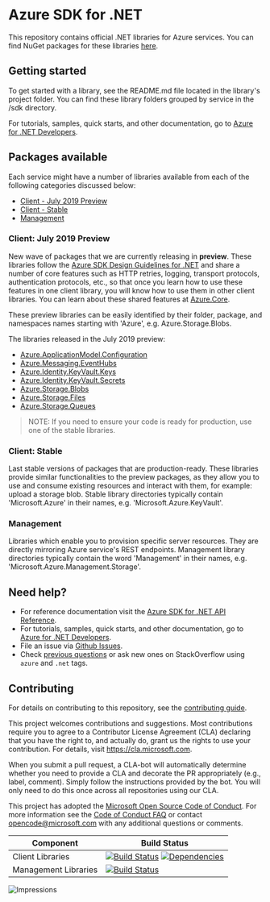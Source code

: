 # Azure SDK for .NET
This repository contains official .NET libraries for Azure services. You can find NuGet packages for these libraries [here](packages.md). 

## Getting started

To get started with a library, see the README.md file located in the library's project folder. You can find these library folders grouped by service in the /sdk directory.

For tutorials, samples, quick starts, and other documentation, go to [Azure for .NET Developers](https://docs.microsoft.com/en-us/dotnet/azure/).

## Packages available
Each service might have a number of libraries available from each of the following categories discussed below:

* [Client - July 2019 Preview](#Client-July-2019-Preview)
* [Client - Stable](#Client-Stable)
* [Management](#Management)

### Client: July 2019 Preview

New wave of packages that we are currently releasing in **preview**.
These libraries follow the [Azure SDK Design Guidelines for .NET](https://azuresdkspecs.z5.web.core.windows.net/DotNetSpec.html) and share a number of core features such as HTTP retries, logging, transport protocols, authentication protocols, etc., so that once you learn how to use these features in one client library, you will know how to use them in other client libraries. You can learn about these shared features at [Azure.Core](/sdk/core/Azure.Core/README.md).

These preview libraries can be easily identified by their folder, package, and namespaces names starting with 'Azure', e.g. Azure.Storage.Blobs. 

The libraries released in the July 2019 preview:
* [Azure.ApplicationModel.Configuration](/sdk/appconfiguration/Azure.ApplicationModel.Configuration/README.md)
* [Azure.Messaging.EventHubs](/sdk/eventhub/Azure.Messaging.EventHubs/README.md)
* [Azure.Identity.KeyVault.Keys](/sdk/keyvault/Azure.Security.KeyVault.Keys/Readme.md)
* [Azure.Identity.KeyVault.Secrets](/sdk/keyvault/Azure.Security.KeyVault.Secrets/Readme.md)
* [Azure.Storage.Blobs](/sdk/storage/Azure.Storage.Blobs/README.md)
* [Azure.Storage.Files](/sdk/storage/Azure.Storage.Files/README.md)
* [Azure.Storage.Queues](/sdk/storage/Azure.Storage.Queues/README.md)

>NOTE: If you need to ensure your code is ready for production, use one of the stable libraries.

### Client: Stable
Last stable versions of packages that are production-ready. These libraries provide similar functionalities to the preview packages, as they allow you to use and consume existing resources and interact with them, for example: upload a storage blob. Stable library directories typically contain 'Microsoft.Azure' in their names, e.g. 'Microsoft.Azure.KeyVault'.

### Management
Libraries which enable you to provision specific server resources. They are directly mirroring Azure service's REST endpoints. Management library directories typically contain the word 'Management' in their names, e.g. 'Microsoft.Azure.Management.Storage'.

## Need help?
* For reference documentation visit the [Azure SDK for .NET API Reference](http://aka.ms/net-docs).
* For tutorials, samples, quick starts, and other documentation, go to [Azure for .NET Developers](https://docs.microsoft.com/en-us/dotnet/azure/).
* File an issue via [Github Issues](https://github.com/Azure/azure-sdk-for-net/issues/new/choose).
* Check [previous questions](https://stackoverflow.com/questions/tagged/azure+.net) or ask new ones on StackOverflow using `azure` and `.net` tags.

## Contributing
For details on contributing to this repository, see the [contributing guide](CONTRIBUTING.md).

This project welcomes contributions and suggestions. Most contributions require you to agree to a Contributor License Agreement (CLA) declaring that you have the right to, and actually do, grant us the rights to use your contribution. For details, visit
https://cla.microsoft.com.

When you submit a pull request, a CLA-bot will automatically determine whether you need to provide a CLA and decorate the PR appropriately (e.g., label, comment). Simply follow the instructions provided by the bot. You will only need to do this once across all repositories using our CLA.

This project has adopted the [Microsoft Open Source Code of Conduct](https://opensource.microsoft.com/codeofconduct/). For more information see the [Code of Conduct FAQ](https://opensource.microsoft.com/codeofconduct/faq/) or contact [opencode@microsoft.com](mailto:opencode@microsoft.com) with any additional questions or comments.

| Component | Build Status |
| --------- | ------------ |
| Client Libraries | [![Build Status](https://dev.azure.com/azure-sdk/public/_apis/build/status/290?branchName=master)](https://dev.azure.com/azure-sdk/public/_build/latest?definitionId=290&branchName=master) [![Dependencies](https://img.shields.io/badge/dependencies-analyzed-blue.svg)](https://azuresdkartifacts.blob.core.windows.net/azure-sdk-for-net/dependencies/dependencies.html) |
| Management Libraries | [![Build Status](https://dev.azure.com/azure-sdk/public/_apis/build/status/529?branchName=master)](https://dev.azure.com/azure-sdk/public/_build/latest?definitionId=529&branchName=master) |

![Impressions](https://azure-sdk-impressions.azurewebsites.net/api/impressions/azure-sdk-for-net%2FREADME.png)
